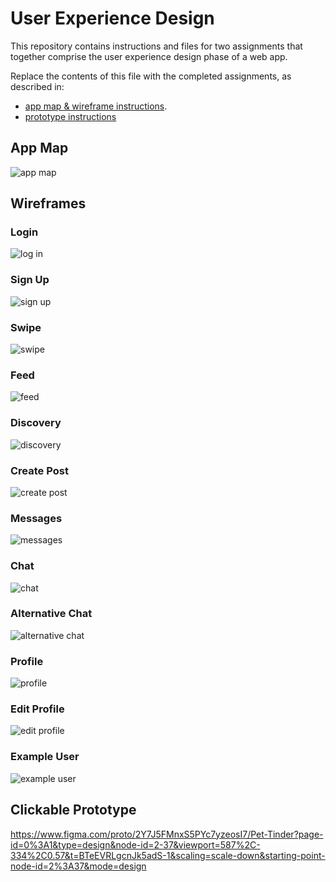 # User Experience Design

This repository contains instructions and files for two assignments that together comprise the user experience design phase of a web app.

Replace the contents of this file with the completed assignments, as described in:

- [app map & wireframe instructions](instructions-0a-app-map-wireframes.md).
- [prototype instructions](instructions-0b-prototyping.md)

## App Map

![app map](ux-design/app-map.png)

## Wireframes

### Login

![log in](ux-design/login.png)

### Sign Up

![sign up](ux-design/sign_up.png)

### Swipe

![swipe](ux-design/swipe.png)

### Feed

![feed](ux-design/feed.png)

### Discovery

![discovery](ux-design/discovery.png)

### Create Post

![create post](ux-design/create.png)

### Messages

![messages](ux-design/messages.png)

### Chat

![chat](ux-design/chat.png)

### Alternative Chat

![alternative chat](ux-design/chat_alt.png)

### Profile

![profile](ux-design/profile.png)

### Edit Profile

![edit profile](ux-design/edit_profile.png)

### Example User

![example user](ux-design/user.png)

## Clickable Prototype

https://www.figma.com/proto/2Y7J5FMnxS5PYc7yzeosI7/Pet-Tinder?page-id=0%3A1&type=design&node-id=2-37&viewport=587%2C-334%2C0.57&t=BTeEVRLgcnJk5adS-1&scaling=scale-down&starting-point-node-id=2%3A37&mode=design
